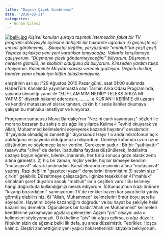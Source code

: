```yaml
---
title: "Düşman Çiçek Göndermez"
date: "2010-08-31"
categories: 
  - Günün Çilesi
---
```


[![balik.jpg](/uploads/2010/08/balik.jpg)](/uploads/2010/08/balik.jpg "balik.jpg") _Kişisel konuları şuraya taşımak istemezdim fakat bir TV programı dolayısıyle öylesine dehşetli bir hakarete uğradım  ki geçmişte eşi emsali görülmemiş… Şikayetçi değilim, yeryüzünde "mahluk”lar çeşit çeşit. Yelpaze açıldıkça yeni yeni yaratıklar tanıyacağız. Vakarla karşılamaya çalışıyorum. “Düşmanın çiçek göndermeyeceğini” biliyorum. Düşmanın nerelere gömülü, ne silahları olduğunu da biliyorum. Kimseden yardım talep etmiyorum. Kalemimle Meydan savaşı verecek güçteyim. Değerli dostlar, benden yana olmak için lütfen telaşlanmayınız._ 

eleştirinin aslı şu :"29 Ağustos 2010 Pazar günü, saat 01:00 sularında HaberTürk Kanalında yayınlanmakta olan Tarihin Arka Odası Programında, yayında olmadığı zannı ile "ELİF LAM MİM NEDİR? TELEKS ARIZA MI YAPMIŞ" diyerek hakaret edercesin............e KUR'AN-I KERİM'E dil uzatan ve kendini mutassavvıf olarak tanıtan, çirkin bir sesle ilahiler okumaya çalışan bu mahluku lanetliyor ve kınıyoruz.

Programın sunucusu Murat Bardakçı'nın "Nezihi canlı yayındayız" sözleri ile morarıp bozaran bu sahış o pis ağzı ile yıllarca Kelime-i Tevhid okuyarak ve Allah, Muhammed kelimelerini söyleyerek kazandı hayatını" cevabımdır: 1)"yayında olmadığını zannettiği" diyorsunuz Hayır ! o anda mikrofonun açık aolduğunu ve yayında olduğumuzu biliyordum. Cümleyi kafamda uzun uzun düşündüm ve söylemeye karar verdim. Gerekçem şudur : Bir bir "şathiyattır" tasavvufta "cilve" de derler. ibadullaha faydası düşünülerek, İndallahta cezaya boyun eğerek, bilerek, inanarak, her türlü sonucu göze alarak zenb altına girmektir. 2) hiç bir zaman, hiçbir yerde, hiç bir kimseye kendimi "mutasavvıf" olarak tanıtmadım. Kanal ekranda resmimin altına "mutasavvıf" yazmış. Razı değilim "gazeteci yazar" demelerini önermiştim 3) sesim size " çirkin" gelebilir. Düzeltmeye çalışacağım. İlginize teşekkürler 4)"mahluk" olmaktan şeref duyarım ancak "mahluk" ların çeşitleri vardır Bu kelimeyi hangi doğrultuda kullandığınızı merak ediyorum. 5)Sunucu'nun ikazı önünde "kızarıp bozardığımı" sanmıyorum TV de renkler bazen karışıyor belki yanlış görmüş olabilirsiniz. 6) "Allah, Muhammed" kelimelerini ömür boyu şerefle söyledim. Hayatımı böyle kazandığım doğrudur ve bu hayat bu şekliyle helal kazanılmış demektir. Öğünülecek bir haldir."Allah ve Muhammed" kelimeleri kendilerine yakışmayan ağızlara gelmezler. Ağzım "pis" olsaydı asla o kelimeleri söyleyemezdi. O iki kelime "pis" bir ağıza gelirse, o ağız düzelir. Nitekim sizin de ağzınız belki ilk defa, şu anda düzelmiştir. Tebrikler. Hoşça kalınız. Eleştiri zannettiğiniz yeni yapıcı hakaretlerinizi iştiyakla bekliyorum.
